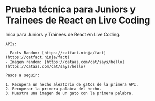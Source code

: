 # Prueba técnica para Juniors y Trainees de React en Live Coding

Inica para Juniors y Trainees de React en Live Coding.

    APIs:

    - Facts Random: [https://catfact.ninja/fact](https://catfact.ninja/fact)
    - Imagen random: [https://cataas.com/cat/says/hello](https://cataas.com/cat/says/hello)

    Pasos a seguir:

    1. Recupera un hecho aleatorio de gatos de la primera API.
    2. Recuperar la primera palabra del hecho.
    3. Muestra una imagen de un gato con la primera palabra.
